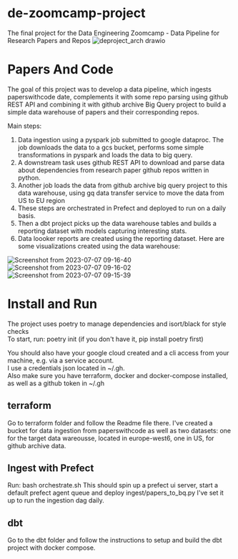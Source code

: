 # de-zoomcamp-project
The final project for the Data Engineering Zoomcamp - Data Pipeline for Research Papers and Repos
![deproject_arch drawio](https://user-images.githubusercontent.com/17692760/228347236-4e20b3c4-e422-449b-a3d3-a4fa4fe01b16.png)


# Papers And Code
The goal of this project was to develop a data pipeline, which ingests paperswithcode date, complements it with some repo parsing using github REST API
and combining it with github archive Big Query project to build a simple data warehouse of papers and their corresponding repos. 

Main steps:
1. Data ingestion using a pyspark job submitted to google dataproc. The job downloads the data to a gcs bucket, performs some simple transformations in pyspark and loads the data to big query.
2. A downstream task uses github REST API to download and parse data about dependencies from research paper github repos written in python.
3. Another job loads the data from github archive big query project to this data warehouse, using gq data transfer service to move the data from US to EU region
4. These steps are orchestrated in Prefect and deployed to run on a daily basis.
5. Then a dbt project picks up the data warehouse tables and builds a reporting dataset with models capturing interesting stats.
6. Data loooker reports are created using the reporting dataset. Here are some visualizations created using the data warehouse:

![Screenshot from 2023-07-07 09-16-40](https://github.com/lemminkainen94/de-zoomcamp-project/assets/17692760/38f60dcd-fd95-445f-afdc-4d87b9f9a7c2)
![Screenshot from 2023-07-07 09-16-02](https://github.com/lemminkainen94/de-zoomcamp-project/assets/17692760/d8c950b6-7639-4d07-884b-1a03ec1fc350)
![Screenshot from 2023-07-07 09-15-39](https://github.com/lemminkainen94/de-zoomcamp-project/assets/17692760/fbfb951d-740d-4edd-8151-92c5ba23afe3)


# Install and Run
The project uses poetry to manage dependencies and isort/black for style checks  
To start, run: poetry init (if you don't have it, pip install poetry first)  

You should also have your google cloud created and a cli access from your machine, e.g. via a service account.  
I use a credentials json located in ~/.gh.  
Also make sure you have terraform, docker and docker-compose installed, as well as a github token in ~/.gh  

## terraform

Go to terraform folder and follow the Readme file there.
I've created a bucket for data ingestion from paperswithcode as well as two datasets: one for the target data wareousse, located in europe-west6, one in US, for github archive data.
## Ingest with Prefect

Run: bash orchestrate.sh
This should spin up a prefect ui server, start a default prefect agent queue and deploy ingest/papers_to_bq.py
I've set it up to run the ingestion dag daily.

## dbt
Go to the dbt folder and follow the instructions to setup and build the dbt project with docker compose.

